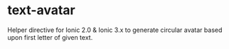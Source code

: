 # text-avatar
Helper directive for Ionic 2.0 & Ionic 3.x to generate circular avatar based upon first letter of given text.

